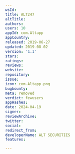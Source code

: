 ```yaml
---
wsId: 
title: ALT247
altTitle: 
authors: 
users: 10
appId: com.Altapp
appCountry: 
released: 2019-06-27
updated: 2019-08-02
version: '1.1'
stars: 
ratings: 
reviews: 
website: 
repository: 
issue: 
icon: com.Altapp.png
bugbounty: 
meta: removed
verdict: fewusers
appHashes: 
date: 2024-04-19
signer: 
reviewArchive: 
twitter: 
social: 
redirect_from: 
developerName: ALT SECURITIES
features: 

---
```


